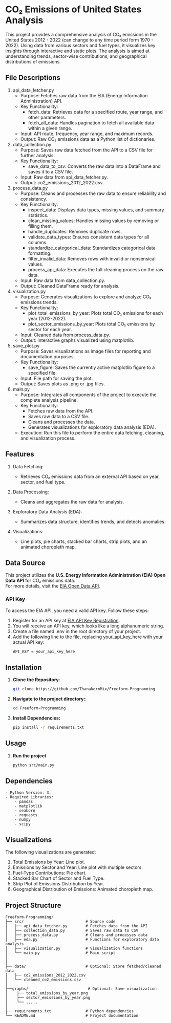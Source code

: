 # CO₂ Emissions of United States Analysis 
This project provides a comprehensive analysis of CO₂ emissions in the United States 2012 - 2022 (can change to any time period form 1970 - 2022). Using data from various sectors and fuel types, it visualizes key insights through interactive and static plots. The analysis is aimed at understanding trends, sector-wise contributions, and geographical distributions of emissions.
## File Descriptions
1. api_data_fetcher.py
    - Purpose: Fetches raw data from the EIA (Energy Information Administration) API.
    - Key Functionality:
        - fetch_data: Retrieves data for a specified route, year range, and other parameters.
        - fetch_all_data: Handles pagination to fetch all available data within a given range.
    - Input: API route, frequency, year range, and maximum records.
    - Output: Raw CO₂ emissions data as a Python list of dictionaries.
2. data_collection.py
    - Purpose: Saves raw data fetched from the API to a CSV file for further analysis.
    - Key Functionality:
        - save_data_to_csv: Converts the raw data into a DataFrame and saves it to a CSV file.
    - Input: Raw data from api_data_fetcher.py.
    - Output: co2_emissions_2012_2022.csv.
3. process_data.py
    - Purpose: Cleans and processes the raw data to ensure reliability and consistency.
    - Key Functionality:
        - inspect_data: Displays data types, missing values, and summary statistics.
        - clean_missing_values: Handles missing values by removing or filling them.
        - handle_duplicates: Removes duplicate rows.
        - validate_data_types: Ensures consistent data types for all columns.
        - standardize_categorical_data: Standardizes categorical data formatting.
        - filter_invalid_data: Removes rows with invalid or nonsensical values.
        - process_api_data: Executes the full cleaning process on the raw data.
    - Input: Raw data from data_collection.py.
    - Output: Cleaned DataFrame ready for analysis.
4. visualization.py
    - Purpose: Generates visualizations to explore and analyze CO₂ emissions trends.
    - Key Functionality:
        - plot_total_emissions_by_year: Plots total CO₂ emissions for each year (2012-2022).
        - plot_sector_emissions_by_year: Plots total CO₂ emissions by sector for each year.
    - Input: Cleaned data from process_data.py.
    - Output: Interactive graphs visualized using matplotlib.
5. save_plot.py
    - Purpose: Saves visualizations as image files for reporting and documentation purposes.
    - Key Functionality:
        - save_figure: Saves the currently active matplotlib figure to a specified file.
    - Input: File path for saving the plot.
    - Output: Saves plots as .png or .jpg files.
6. main.py
    - Purpose: Integrates all components of the project to execute the complete analysis pipeline.
    - Key Functionality:
      - Fetches raw data from the API.
      - Saves raw data to a CSV file.
      - Cleans and processes the data.
      - Generates visualizations for exploratory data analysis (EDA).
    - Execution: Run this file to perform the entire data fetching, cleaning, and visualization process.
## Features
1. Data Fetching:
    - Retrieves CO₂ emissions data from an external API based on year, sector, and fuel type.

2. Data Processing:
    - Cleans and aggregates the raw data for analysis.

3. Exploratory Data Analysis (EDA):
    - Summarizes data structure, identifies trends, and detects anomalies.

4. Visualizations:
    - Line plots, pie charts, stacked bar charts, strip plots, and an animated choropleth map.
## Data Source
This project utilizes the **U.S. Energy Information Administration (EIA) Open Data API** for CO₂ emissions data.  
For more details, visit the [EIA Open Data API](https://www.eia.gov/opendata/).

### API Key
To access the EIA API, you need a valid API key. Follow these steps:
1. Register for an API key at [EIA API Key Registration](https://www.eia.gov/opendata/register.php).
2. You will receive an API key, which looks like a long alphanumeric string.
3. Create a file named .env in the root directory of your project.
4. Add the following line to the file, replacing your_api_key_here with your actual API key:
   ```bash
   API_KEY = your_api_key_here
## Installation
1. **Clone the Repository**:
   ```bash
   git clone https://github.com/ThanakornMix/Freeform-Programming

2. **Navigate to the project directory:**:
    ```bash
    cd Freeform-Programming
3. **Install Dependencies:**
   ```bash
   pip install -r requirements.txt
## Usage
1. **Run the project**
   ```bash
   python src/main.py
## Dependencies
    - Python Version: 3.
    - Required Libraries:
        - pandas
        - matplotlib
        - seaborn
        - requests
        - numpy
        - scipy
## Visualizations
The following visualizations are generated:
1. Total Emissions by Year: Line plot.
2. Emissions by Sector and Year: Line plot with multiple sectors.
3. Fuel-Type Contributions: Pie chart.
4. Stacked Bar Chart of Sector and Fuel Type.
5. Strip Plot of Emissions Distribution by Year.
6. Geographical Distribution of Emissions: Animated choropleth map.
## Project Structure
    Freeform-Programming/
    ├── src/                           # Source code
    │   ├── api_data_fetcher.py        # Fetches data from the API
    │   ├── collection_data.py         # Saves raw data to CSV
    │   ├── process_data.py            # Cleans and processes data
    │   ├── eda.py                     # Functions for exploratory data analysis
    │   ├── visualization.py           # Visualization functions
    │   └── main.py                    # Main script
    │   
    │
    ├── data/                          # Optional: Store fetched/cleaned data
    │   ├── co2_emissions_2012_2022.csv
    │   └── cleaned_co2_emissions.csv
    │
    ├──graphs/                          # Optional: Save visualization 
    │    ├── total_emissions_by_year.png
    │    ├── sector_emissions_by_year.png
    │    └── .....
    │
    ├── requirements.txt               # Python dependencies
    └── README.md                      # Project documentation

